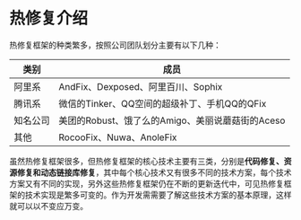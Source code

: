 # 热修复介绍
热修复框架的种类繁多，按照公司团队划分主要有以下几种：

|类别|成员|
| ----- | ----- |
|阿里系|AndFix、Dexposed、阿里百川、Sophix|
|腾讯系|微信的Tinker、QQ空间的超级补丁、手机QQ的QFix|
|知名公司|美团的Robust、饿了么的Amigo、美丽说蘑菇街的Aceso|
|其他|RocooFix、Nuwa、AnoleFix|

虽然热修复框架很多，但热修复框架的核心技术主要有三类，分别是**代码修复、资源修复和动态链接库修复**，其中每个核心技术又有很多不同的技术方案，每个技术方案又有不同的实现，另外这些热修复框架仍在不断的更新迭代中，可见热修复框架的技术实现是繁多可变的。作为开发需需要了解这些技术方案的基本原理，这样就可以以不变应万变。



